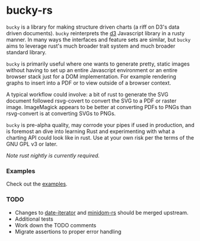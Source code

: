 bucky-rs
========

`bucky` is a library for making structure driven charts (a riff on D3's data driven documents).  `bucky` reinterprets the [d3](https://d3js.org) Javascript library in a rusty manner.  In many ways the interfaces and feature sets are similar, but `bucky` aims to leverage rust's much broader trait system and much broader standard library.

`bucky` is primarily useful where one wants to generate pretty, static images without having to set up an entire Javascript environment or an entire browser stack just for a DOM implementation.  For example rendering graphs to insert into a PDF or to view outside of a browser context.

A typical workflow could involve: a bit of rust to generate the SVG document followed rsvg-covert to convert the SVG to a PDF or raster image.  ImageMagick appears to be better at converting PDFs to PNGs than rsvg-convert is at converting SVGs to PNGs.

`bucky` is pre-alpha quality, may corrode your pipes if used in production, and is foremost an dive into learning Rust and experimenting with what a charting API could look like in rust.  Use at your own risk per the terms of the GNU GPL v3 or later.

*Note rust nightly is currently required.*

### Examples

Check out the [examples](examples/).

### TODO
* Changes to [date-iterator](https://github.com/kosta/date-iterator) and [minidom-rs](https://gitlab.com/xmpp-rs/minidom-rs) should be merged upstream.
* Additional tests
* Work down the TODO comments
* Migrate assertions to proper error handling
